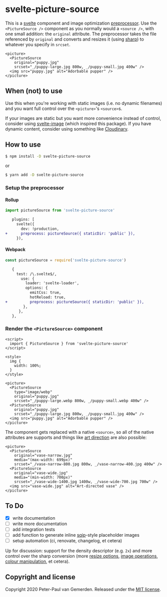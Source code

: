 # svelte-picture-source

This is a [svelte](https://svelte.dev/) component and image optimization [preprocessor](https://svelte.dev/docs#svelte_preprocess). Use the `<PictureSource />` component as you normally would a `<source />`, with one small addition: the `original` attribute. The preprocessor takes the file referenced by `original` and converts and resizes it (using [sharp](https://github.com/lovell/sharp)) to whatever you specify in `srcset`.

```svelte
<picture>
  <PictureSource
    original="puppy.jpg"
    srcset="_/puppy-large.jpg 800w, _/puppy-small.jpg 400w" />
  <img src="puppy.jpg" alt="Adorbable pupper" />
</picture>
```

## When (not) to use

Use this when you're working with static images (i.e. no dynamic filenames) and you want full control over the `<picture>`'s `<source>`s.

If your images are static but you want more convenience instead of control, consider using [svelte-image](https://github.com/matyunya/svelte-image) (which inspired this package). If you have dynamic content, consider using something like [Cloudinary](https://cloudinary.com/).

## How to use

```sh
$ npm install -D svelte-picture-source
```
or
```sh
$ yarn add -D svelte-picture-source
```

### Setup the preprocessor

#### Rollup
```js
import pictureSource from 'svelte-picture-source'
```
```diff
   plugins: [
     svelte({
       dev: !production,
+      preprocess: pictureSource({ staticDir: 'public' }),
     }),
```

#### Webpack
```js
const pictureSource = require('svelte-picture-source')
```
```diff
   {
     test: /\.svelte$/,
       use: {
         loader: 'svelte-loader',
         options: {
           emitCss: true,
           hotReload: true,
+          preprocess: pictureSource({ staticDir: 'public' }),
        },
      },
   },
```

### Render the `<PictureSource>` component

```svelte
<script>
  import { PictureSource } from 'svelte-picture-source'
</script>

<style>
  img {
    width: 100%;
  }
</style>

<picture>
  <PictureSource
    type="image/webp"
    original="puppy.jpg"
    srcset="_/puppy-large.webp 800w, _/puppy-small.webp 400w" />
  <PictureSource
    original="puppy.jpg"
    srcset="_/puppy-large.jpg 800w, _/puppy-small.jpg 400w" />
  <img src="puppy.jpg" alt="Adorbable pupper" />
</picture>
```

The component gets replaced with a native `<source>`, so all of the native attributes are supports and things like [art direction](https://developer.mozilla.org/en-US/docs/Learn/HTML/Multimedia_and_embedding/Responsive_images#Art_direction) are also possible:

```svelte
<picture>
  <PictureSource
    original="vase-narrow.jpg"
    media="(max-width: 699px)"
    srcset="_/vase-narrow-800.jpg 800w, _/vase-narrow-400.jpg 400w" />
  <PictureSource
    original="vase-wide.jpg"
    media="(min-width: 700px)"
    srcset="_/vase-wide-1400.jpg 1400w, _/vase-wide-700.jpg 700w" />
  <img src="vase-wide.jpg" alt="Art-directed vase" />
</picture>
```

## To Do

- [x] write documentation
- [ ] write more documentation
- [ ] add integration tests
- [ ] add function to generate inline [sqip](https://github.com/axe312ger/sqip)-style placeholder images
- [ ] setup automation (ci, renovate, changelog, et cetera)

Up for discussion: support for the density descriptor (e.g. `2x`) and more
control over the sharp conversion (more [resize options](https://sharp.pixelplumbing.com/api-resize), [image operations](https://sharp.pixelplumbing.com/api-operation), [colour manipulation](https://sharp.pixelplumbing.com/api-colour), et cetera).

## Copyright and license

Copyright 2020 Peter-Paul van Gemerden. Released under the [MIT license](https://github.com/ppvg/svelte-picture-source/blob/main/LICENSE).
